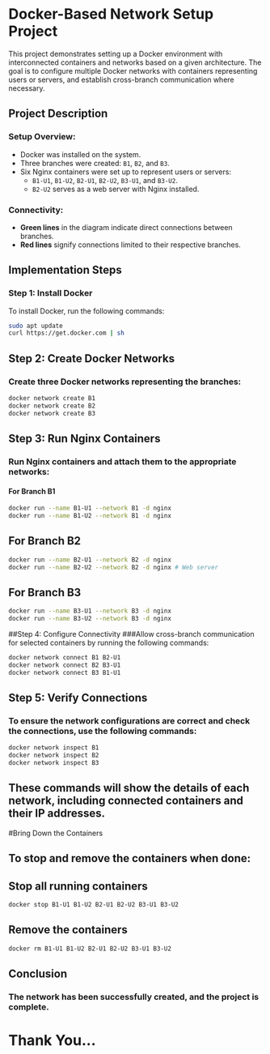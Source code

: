 # Docker-Based Network Setup Project

This project demonstrates setting up a Docker environment with interconnected containers and networks based on a given architecture. The goal is to configure multiple Docker networks with containers representing users or servers, and establish cross-branch communication where necessary.

## Project Description

### Setup Overview:
- Docker was installed on the system.
- Three branches were created: `B1`, `B2`, and `B3`.
- Six Nginx containers were set up to represent users or servers:
  - `B1-U1`, `B1-U2`, `B2-U1`, `B2-U2`, `B3-U1`, and `B3-U2`.
  - `B2-U2` serves as a web server with Nginx installed.

### Connectivity:
- **Green lines** in the diagram indicate direct connections between branches.
- **Red lines** signify connections limited to their respective branches.

## Implementation Steps

### Step 1: Install Docker
To install Docker, run the following commands:
```bash
sudo apt update
curl https://get.docker.com | sh
```
## Step 2: Create Docker Networks
### Create three Docker networks representing the branches:
```bash
docker network create B1
docker network create B2
docker network create B3
```
## Step 3: Run Nginx Containers
### Run Nginx containers and attach them to the appropriate networks:

#### For Branch B1
```bash
docker run --name B1-U1 --network B1 -d nginx
docker run --name B1-U2 --network B1 -d nginx
```
## For Branch B2
```bash
docker run --name B2-U1 --network B2 -d nginx
docker run --name B2-U2 --network B2 -d nginx # Web server
```
## For Branch B3
```bash
docker run --name B3-U1 --network B3 -d nginx
docker run --name B3-U2 --network B3 -d nginx
```
##Step 4: Configure Connectivity
###Allow cross-branch communication for selected containers by running the following commands:

```bash
docker network connect B1 B2-U1
docker network connect B2 B3-U1
docker network connect B3 B1-U1
```
## Step 5: Verify Connections
### To ensure the network configurations are correct and check the connections, use the following commands:

```bash
docker network inspect B1
docker network inspect B2
docker network inspect B3
```
## These commands will show the details of each network, including connected containers and their IP addresses.

#Bring Down the Containers
## To stop and remove the containers when done:

## Stop all running containers
```bash
docker stop B1-U1 B1-U2 B2-U1 B2-U2 B3-U1 B3-U2
```
## Remove the containers
```bash
docker rm B1-U1 B1-U2 B2-U1 B2-U2 B3-U1 B3-U2
```
## Conclusion
### The network has been successfully created, and the project is complete.

# Thank You...








